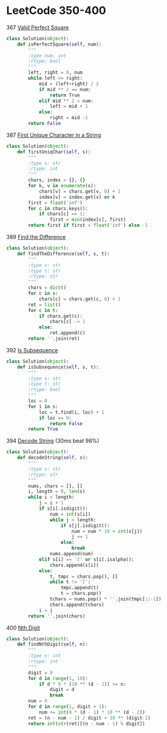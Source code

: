 # LeetCode 350-400

367 [Valid Perfect Square](https://leetcode.com/problems/valid-perfect-square/description/)
```Python
class Solution(object):
    def isPerfectSquare(self, num):
        """
        :type num: int
        :rtype: bool
        """
        left, right = 0, num
        while left <= right:
            mid = (left+right) / 2
            if mid ** 2 == num:
                return True
            elif mid ** 2 < num:
                left = mid + 1
            else:
                right = mid -1
        return False
```

387 [First Unique Character in a String](https://leetcode.com/problems/first-unique-character-in-a-string/description/)
```python
class Solution(object):
    def firstUniqChar(self, s):
        """
        :type s: str
        :rtype: int
        """
        chars, index = {}, {}
        for k, v in enumerate(s):
            chars[v] = chars.get(v, 0) + 1
            index[v] = index.get(v) or k
        first = float('inf')
        for c in chars.keys():
            if chars[c] == 1:
                first = min(index[c], first)
        return first if first < float('inf') else -1
```

389 [Find the Difference](https://leetcode.com/problems/find-the-difference/description/) 
```python
class Solution(object):
    def findTheDifference(self, s, t):
        """
        :type s: str
        :type t: str
        :rtype: str
        """
        chars = dict()
        for c in s:
            chars[c] = chars.get(c, 0) + 1
        ret = list()
        for c in t:
            if chars.get(c):
                chars[c] -= 1
            else:
                ret.append(c)
        return ''.join(ret)
```

392 [Is Subsequence](https://leetcode.com/problems/is-subsequence/description/)
```python
class Solution(object):
    def isSubsequence(self, s, t):
        """
        :type s: str
        :type t: str
        :rtype: bool
        """
        loc = 0
        for i in s:
            loc = t.find(i, loc) + 1
            if loc == 0:
                return False
        return True
```

394 [Decode String](https://leetcode.com/problems/decode-string/description/) (30ms beat 98%)
```python
class Solution(object):
    def decodeString(self, s):
        """
        :type s: str
        :rtype: str
        """
        nums, chars = [], []
        i, length = 0, len(s)
        while i < length:
            j = i + 1
            if s[i].isdigit():
                num = int(s[i])
                while j < length:
                    if s[j].isdigit():
                        num = num * 10 + int(s[j])
                        j += 1
                    else:
                        break
                nums.append(num)
            elif s[i] == '[' or s[i].isalpha():
                chars.append(s[i])
            else:
                t, tmpc = chars.pop(), []
                while t != '[':
                    tmpc.append(t)
                    t = chars.pop()
                tchars = nums.pop() * ''.join(tmpc[::-1])
                chars.append(tchars)
            i = j
        return ''.join(chars)
```

400 [Nth Digit](https://leetcode.com/problems/nth-digit/description/)
```python
class Solution(object):
    def findNthDigit(self, n):
        """
        :type n: int
        :rtype: int
        """
        digit = 0
        for d in range(1, 10):
            if d * 9 * (10 ** (d - 1)) >= n:
                digit = d
                break
        num = 0
        for d in range(1, digit + 1):
            num += int(9 * (d - 1) * 10 ** (d - 2))
        ret = (n - num - 1) / digit + 10 ** (digit-1)
        return int(str(ret)[(n - num - 1) % digit])
```

